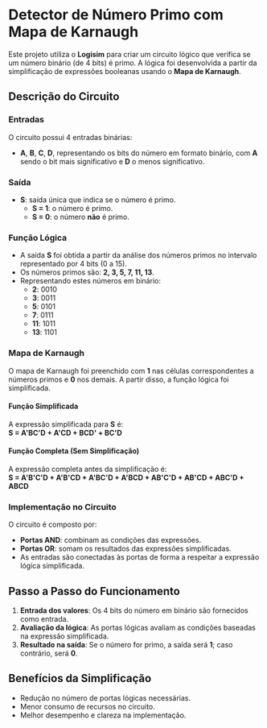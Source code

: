# Detector de Número Primo com Mapa de Karnaugh

Este projeto utiliza o **Logisim** para criar um circuito lógico que verifica se um número binário (de 4 bits) é primo. A lógica foi desenvolvida a partir da simplificação de expressões booleanas usando o **Mapa de Karnaugh**.

## Descrição do Circuito

### Entradas
O circuito possui 4 entradas binárias:  
- **A**, **B**, **C**, **D**, representando os bits do número em formato binário, com **A** sendo o bit mais significativo e **D** o menos significativo.

### Saída
- **S**: saída única que indica se o número é primo.  
  - **S = 1**: o número é primo.  
  - **S = 0**: o número **não** é primo.

### Função Lógica
- A saída **S** foi obtida a partir da análise dos números primos no intervalo representado por 4 bits (0 a 15).  
- Os números primos são: **2, 3, 5, 7, 11, 13**.  
- Representando estes números em binário:  
  - **2**: 0010  
  - **3**: 0011  
  - **5**: 0101  
  - **7**: 0111  
  - **11**: 1011  
  - **13**: 1101  

### Mapa de Karnaugh
O mapa de Karnaugh foi preenchido com **1** nas células correspondentes a números primos e **0** nos demais. A partir disso, a função lógica foi simplificada.

#### Função Simplificada
A expressão simplificada para **S** é:  
**S = A'BC'D + A'CD + BCD' + BC'D**

#### Função Completa (Sem Simplificação)
A expressão completa antes da simplificação é:  
**S = A'B'C'D + A'B'CD + A'BC'D + A'BCD + AB'C'D + AB'CD + ABC'D + ABCD**

### Implementação no Circuito
O circuito é composto por:  
- **Portas AND**: combinam as condições das expressões.  
- **Portas OR**: somam os resultados das expressões simplificadas.  
- As entradas são conectadas às portas de forma a respeitar a expressão lógica simplificada.

## Passo a Passo do Funcionamento
1. **Entrada dos valores**: Os 4 bits do número em binário são fornecidos como entrada.  
2. **Avaliação da lógica**: As portas lógicas avaliam as condições baseadas na expressão simplificada.  
3. **Resultado na saída**: Se o número for primo, a saída será **1**; caso contrário, será **0**.

## Benefícios da Simplificação
- Redução no número de portas lógicas necessárias.  
- Menor consumo de recursos no circuito.  
- Melhor desempenho e clareza na implementação.
    